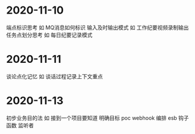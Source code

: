 # 2020-11-10
端点标识思考 如 MQ消息如何标识
输入及时输出模式 如 工作纪要视频录制输出
任务点划分思考 如 每日纪要记录模式

# 2020-11-11
谈论点化记忆 如 谈话过程记录上下文重点

# 2020-11-13
初步业务目的法 如 接到一个项目要知道 明确目标
poc webhook 编排 esb 钩子函数 监听者